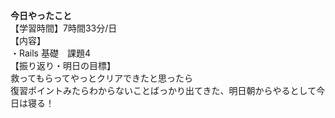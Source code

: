 **今日やったこと**<br>
【学習時間】7時間33分/日<br>
【内容】<br>
・Rails 基礎　課題4<br>
【振り返り・明日の目標】<br>
救ってもらってやっとクリアできたと思ったら<br>
復習ポイントみたらわからないことばっかり出てきた、明日朝からやるとして今日は寝る！<br>